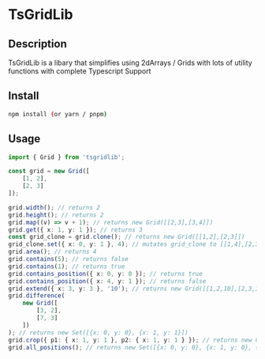 # TsGridLib

## Description

TsGridLib is a libary that simplifies using 2dArrays / Grids
with lots of utility functions with complete Typescript Support

## Install

```sh
npm install (or yarn / pnpm)
```

## Usage

```ts
import { Grid } from 'tsgridlib';

const grid = new Grid([
	[1, 2],
	[2, 3]
]);

grid.width(); // returns 2
grid.height(); // returns 2
grid.map((v) => v + 1); // returns new Grid([[2,3],[3,4]])
grid.get({ x: 1, y: 1 }); // returns 3
const grid_clone = grid.clone(); // returns new Grid([[1,2],[2,3]])
grid_clone.set({ x: 0, y: 1 }, 4); // mutates grid_clone to [[1,4],[2,3]]
grid.area(); // returns 4
grid.contains(5); // returns false
grid.contains(1); // returns true
grid.contains_position({ x: 0, y: 0 }); // returns true
grid.contains_position({ x: 4, y: 1 }); // returns false
grid.extend({ x: 3, y: 3 }, '10'); // returns new Grid([[1,2,10],[2,3,10],[10,10,10]])
grid.difference(
	new Grid([
		[3, 2],
		[7, 3]
	])
); // returns new Set([{x: 0, y: 0}, {x: 1, y: 1}])
grid.crop({ p1: { x: 1, y: 1 }, p2: { x: 1, y: 1 } }); // returns new Grid([[3]])
grid.all_positions(); // returns new Set([{x: 0, y: 0}, {x: 1, y: 0}, {x: 0, y: 1}, {x: 1, y: 1}])

```

